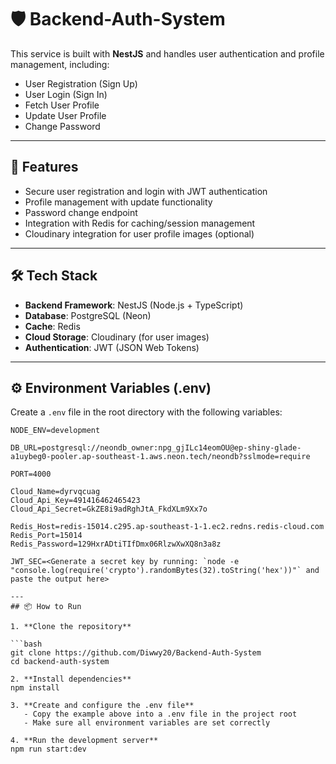 # 🛡️ Backend-Auth-System

This service is built with **NestJS** and handles user authentication and profile management, including:

- User Registration (Sign Up)  
- User Login (Sign In)  
- Fetch User Profile  
- Update User Profile  
- Change Password  

---

## 🚀 Features

- Secure user registration and login with JWT authentication  
- Profile management with update functionality  
- Password change endpoint  
- Integration with Redis for caching/session management  
- Cloudinary integration for user profile images (optional)  

---

## 🛠 Tech Stack

- **Backend Framework**: NestJS (Node.js + TypeScript)  
- **Database**: PostgreSQL (Neon)  
- **Cache**: Redis  
- **Cloud Storage**: Cloudinary (for user images)  
- **Authentication**: JWT (JSON Web Tokens)  

---

## ⚙️ Environment Variables (.env)

Create a `.env` file in the root directory with the following variables:

```env
NODE_ENV=development

DB_URL=postgresql://neondb_owner:npg_gjILc14eomOU@ep-shiny-glade-a1uybeg0-pooler.ap-southeast-1.aws.neon.tech/neondb?sslmode=require

PORT=4000

Cloud_Name=dyrvqcuag
Cloud_Api_Key=491416462465423
Cloud_Api_Secret=GkZE8i9adRghJtA_FkdXLm9Xx7o

Redis_Host=redis-15014.c295.ap-southeast-1-1.ec2.redns.redis-cloud.com
Redis_Port=15014
Redis_Password=129HxrADtiTIfDmx06RlzwXwXQ8n3a8z

JWT_SEC=<Generate a secret key by running: `node -e "console.log(require('crypto').randomBytes(32).toString('hex'))"` and paste the output here>

---
## 📦 How to Run

1. **Clone the repository**

```bash
git clone https://github.com/Diwwy20/Backend-Auth-System
cd backend-auth-system

2. **Install dependencies**
npm install

3. **Create and configure the .env file**
   - Copy the example above into a .env file in the project root
   - Make sure all environment variables are set correctly

4. **Run the development server**
npm run start:dev
